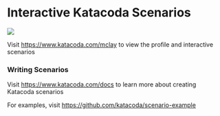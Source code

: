 # Interactive Katacoda Scenarios

[![](http://shields.katacoda.com/katacoda/mclay/count.svg)](https://www.katacoda.com/mclay "Get your profile on Katacoda.com")

Visit https://www.katacoda.com/mclay to view the profile and interactive scenarios

### Writing Scenarios
Visit https://www.katacoda.com/docs to learn more about creating Katacoda scenarios

For examples, visit https://github.com/katacoda/scenario-example
